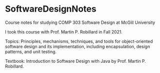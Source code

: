 # SoftwareDesignNotes
Course notes for studying COMP 303 Software Design at McGill University

I took this course with Prof. Martin P. Robillard in Fall 2021.

Topics: Principles, mechanisms, techniques, and tools for object-oriented software design and its implementation, 
including encapsulation, design patterns, and unit testing.

Textbook: Introduction to Software Design with Java by Prof. Martin P. Robillard.
